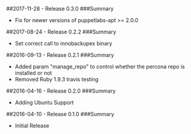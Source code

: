 ##2017-11-28 - Release 0.3.0
###Summary
 - Fix for newer versions of puppetlabs-apt >= 2.0.0

##2017-08-24 - Release 0.2.2
###Summary
 - Set correct call to innobackupex binary

##2016-09-13 - Release 0.2.1
###Summary
 - Added param "manage_repo" to control whether the percona repo is installed or not
 - Removed Ruby 1.9.3 travis testing

##2016-04-16 - Release 0.2.0
###Summary
 - Adding Ubuntu Support

##2016-04-10 - Release 0.1.0
###Summary
 - Initial Release
